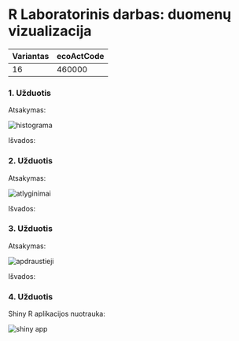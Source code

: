 # R Laboratorinis darbas: duomenų vizualizacija

| Variantas | ecoActCode |
|------------- | ------------- |
|16   | 460000 |


### 1. Užduotis

Atsakymas:

![histograma](labaratorinis/img/Screenshot_1.png)

Išvados:

### 2. Užduotis

Atsakymas:

![atlyginimai](labaratorinis/img/Screenshot_2.png)

Išvados:


### 3. Užduotis

Atsakymas:

![apdraustieji](labaratorinis/img/Screenshot_3.png)

Išvados:


### 4. Užduotis

Shiny R aplikacijos nuotrauka:

![shiny app](labaratorinis/img/Screenshot_4.png)

